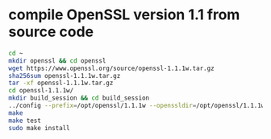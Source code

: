 # compile OpenSSL version 1.1 from source code

```bash
cd ~
mkdir openssl && cd openssl
wget https://www.openssl.org/source/openssl-1.1.1w.tar.gz
sha256sum openssl-1.1.1w.tar.gz
tar -xf openssl-1.1.1w.tar.gz
cd openssl-1.1.1w/
mkdir build_session && cd build_session
../config --prefix=/opt/openssl/1.1.1w --openssldir=/opt/openssl/1.1.1w/ssl
make
make test
sudo make install
```
